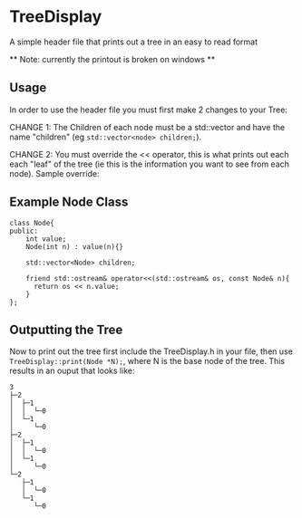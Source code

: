 # TreeDisplay
A simple header file that prints out a tree in an easy to read format

** Note: currently the printout is broken on windows **

## Usage
In order to use the header file you must first make 2 changes to your Tree:

CHANGE 1:
The Children of each node must be a std::vector and have the name "children" (eg ```std::vector<node> children;```).

CHANGE 2:
You must override the << operator, this is what prints out each each "leaf" of the tree (ie this is the information you want to see from each node).
Sample override:

## Example Node Class
```
class Node{
public:
	int value;
	Node(int n) : value(n){}

	std::vector<Node> children;
  
	friend std::ostream& operator<<(std::ostream& os, const Node& n){
	  return os << n.value;
	}
};
```
## Outputting the Tree

Now to print out the tree first include the TreeDisplay.h in your file, then use ```TreeDisplay::print(Node *N);```, where N is the base node of the tree.
This results in an ouput that looks like:
```
3
├─2
│  ├─1
│  │  └─0
│  └─1
│     └─0
├─2
│  ├─1
│  │  └─0
│  └─1
│     └─0
└─2
   ├─1
   │  └─0
   └─1
      └─0

```
